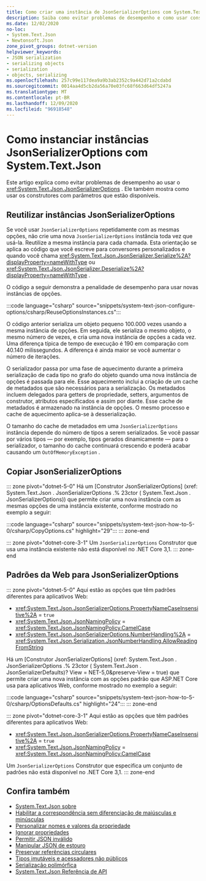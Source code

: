 ```yaml
---
title: Como criar uma instância de JsonSerializerOptions com System.Text.Json
description: Saiba como evitar problemas de desempenho e como usar construtores disponíveis para instâncias de JsonSerializerOptions.
ms.date: 12/02/2020
no-loc:
- System.Text.Json
- Newtonsoft.Json
zone_pivot_groups: dotnet-version
helpviewer_keywords:
- JSON serialization
- serializing objects
- serialization
- objects, serializing
ms.openlocfilehash: 257c99e117dea9a9b3ab2352c9a442d71a2cdabd
ms.sourcegitcommit: 0014aa4d5cb2da56a70e03fc68f663d64df5247a
ms.translationtype: MT
ms.contentlocale: pt-BR
ms.lasthandoff: 12/09/2020
ms.locfileid: "96918548"
---
```

# <a name="how-to-instantiate-jsonserializeroptions-instances-with-no-locsystemtextjson"></a>Como instanciar instâncias JsonSerializerOptions com System.Text.Json

Este artigo explica como evitar problemas de desempenho ao usar o <xref:System.Text.Json.JsonSerializerOptions> . Ele também mostra como usar os construtores com parâmetros que estão disponíveis.

## <a name="reuse-jsonserializeroptions-instances"></a>Reutilizar instâncias JsonSerializerOptions

Se você usar `JsonSerializerOptions` repetidamente com as mesmas opções, não crie uma nova `JsonSerializerOptions` instância toda vez que usá-la. Reutilize a mesma instância para cada chamada. Esta orientação se aplica ao código que você escreve para conversores personalizados e quando você chama <xref:System.Text.Json.JsonSerializer.Serialize%2A?displayProperty=nameWithType> ou <xref:System.Text.Json.JsonSerializer.Deserialize%2A?displayProperty=nameWithType> .

O código a seguir demonstra a penalidade de desempenho para usar novas instâncias de opções.

:::code language="csharp" source="snippets/system-text-json-configure-options/csharp/ReuseOptionsInstances.cs":::

O código anterior serializa um objeto pequeno 100.000 vezes usando a mesma instância de opções. Em seguida, ele serializa o mesmo objeto, o mesmo número de vezes, e cria uma nova instância de opções a cada vez. Uma diferença típica de tempo de execução é 190 em comparação com 40.140 milissegundos. A diferença é ainda maior se você aumentar o número de iterações.

O serializador passa por uma fase de aquecimento durante a primeira serialização de cada tipo no grafo do objeto quando uma nova instância de opções é passada para ele. Esse aquecimento inclui a criação de um cache de metadados que são necessários para a serialização. Os metadados incluem delegados para getters de propriedade, setters, argumentos de construtor, atributos especificados e assim por diante. Esse cache de metadados é armazenado na instância de opções. O mesmo processo e cache de aquecimento aplica-se à desserialização.

O tamanho do cache de metadados em uma `JsonSerializerOptions` instância depende do número de tipos a serem serializados. Se você passar por vários tipos — por exemplo, tipos gerados dinamicamente — para o serializador, o tamanho do cache continuará crescendo e poderá acabar causando um `OutOfMemoryException` .

## <a name="copy-jsonserializeroptions"></a>Copiar JsonSerializerOptions

::: zone pivot="dotnet-5-0"
Há um [Construtor JsonSerializerOptions] (xref: System.Text.Json . JsonSerializerOptions .% 23ctor ( System.Text.Json . JsonSerializerOptions)) que permite criar uma nova instância com as mesmas opções de uma instância existente, conforme mostrado no exemplo a seguir:

:::code language="csharp" source="snippets/system-text-json-how-to-5-0/csharp/CopyOptions.cs" highlight="29":::
::: zone-end

::: zone pivot="dotnet-core-3-1"
Um `JsonSerializerOptions` Construtor que usa uma instância existente não está disponível no .NET Core 3,1.
::: zone-end

## <a name="web-defaults-for-jsonserializeroptions"></a>Padrões da Web para JsonSerializerOptions

::: zone pivot="dotnet-5-0"
Aqui estão as opções que têm padrões diferentes para aplicativos Web:

* <xref:System.Text.Json.JsonSerializerOptions.PropertyNameCaseInsensitive%2A> = `true`
* <xref:System.Text.Json.JsonNamingPolicy> = <xref:System.Text.Json.JsonNamingPolicy.CamelCase>
* <xref:System.Text.Json.JsonSerializerOptions.NumberHandling%2A> = <xref:System.Text.Json.Serialization.JsonNumberHandling.AllowReadingFromString>

Há um [Construtor JsonSerializerOptions] (xref: System.Text.Json . JsonSerializerOptions .% 23ctor ( System.Text.Json . JsonSerializerDefaults)? View = NET-5,0&preserve-View = true) que permite criar uma nova instância com as opções padrão que ASP.NET Core usa para aplicativos Web, conforme mostrado no exemplo a seguir:

:::code language="csharp" source="snippets/system-text-json-how-to-5-0/csharp/OptionsDefaults.cs" highlight="24":::
::: zone-end

::: zone pivot="dotnet-core-3-1"
Aqui estão as opções que têm padrões diferentes para aplicativos Web:

* <xref:System.Text.Json.JsonSerializerOptions.PropertyNameCaseInsensitive%2A> = `true`
* <xref:System.Text.Json.JsonNamingPolicy> = <xref:System.Text.Json.JsonNamingPolicy.CamelCase>

Um `JsonSerializerOptions` Construtor que especifica um conjunto de padrões não está disponível no .NET Core 3,1.
::: zone-end

## <a name="see-also"></a>Confira também

* [System.Text.Json sobre](system-text-json-overview.md)
* [Habilitar a correspondência sem diferenciação de maiúsculas e minúsculas](system-text-json-character-casing.md)
* [Personalizar nomes e valores da propriedade](system-text-json-customize-properties.md)
* [Ignorar propriedades](system-text-json-ignore-properties.md)
* [Permitir JSON inválido](system-text-json-invalid-json.md)
* [Manipular JSON de estouro](system-text-json-handle-overflow.md)
* [Preservar referências circulares](system-text-json-preserve-references.md)
* [Tipos imutáveis e acessadores não públicos](system-text-json-immutability.md)
* [Serialização polimórfica](system-text-json-polymorphism.md)
* [System.Text.Json Referência de API](xref:System.Text.Json)
